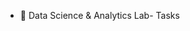 - 👋 Data Science & Analytics Lab- Tasks


<!---
abdulsalam013/abdulsalam013 is a ✨ special ✨ repository because its `README.md` (this file) appears on your GitHub profile.
You can click the Preview link to take a look at your changes.
--->
